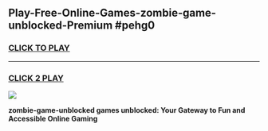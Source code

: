 
## Play-Free-Online-Games-zombie-game-unblocked-Premium #pehg0
<h3>
<a href="https://premium.freeplayer.one?title=zombie-game-unblocked&ref=8M">CLICK TO PLAY</a></h3>
<hr>

<h3>
<a href="https://premium.freeplayer.one?title=zombie-game-unblocked&ref=8M">CLICK 2 PLAY</a>
  
</h3>

<a href="https://premium.freeplayer.one?title=zombie-game-unblocked&ref=8M"><img src="https://clearcache.store/games.png"></a>


**zombie-game-unblocked games unblocked: Your Gateway to Fun and Accessible Online Gaming**
